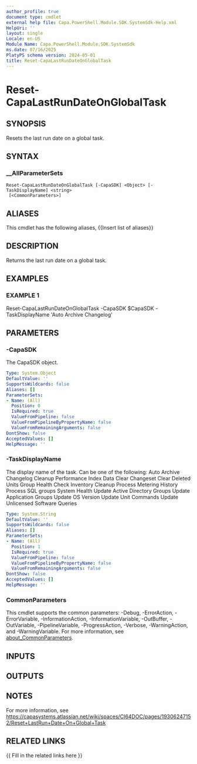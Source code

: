 ```yaml
---
author_profile: true
document type: cmdlet
external help file: Capa.PowerShell.Module.SDK.SystemSdk-Help.xml
HelpUri: ''
layout: single
Locale: en-US
Module Name: Capa.PowerShell.Module.SDK.SystemSdk
ms.date: 07/16/2025
PlatyPS schema version: 2024-05-01
title: Reset-CapaLastRunDateOnGlobalTask
---
```


# Reset-CapaLastRunDateOnGlobalTask

## SYNOPSIS

Resets the last run date on a global task.

## SYNTAX

### __AllParameterSets

```
Reset-CapaLastRunDateOnGlobalTask [-CapaSDK] <Object> [-TaskDisplayName] <string>
 [<CommonParameters>]
```

## ALIASES

This cmdlet has the following aliases,
  {{Insert list of aliases}}

## DESCRIPTION

Returns the last run date on a global task.

## EXAMPLES

### EXAMPLE 1

Reset-CapaLastRunDateOnGlobalTask -CapaSDK $CapaSDK -TaskDisplayName 'Auto Archive Changelog'

## PARAMETERS

### -CapaSDK

The CapaSDK object.

```yaml
Type: System.Object
DefaultValue: ''
SupportsWildcards: false
Aliases: []
ParameterSets:
- Name: (All)
  Position: 0
  IsRequired: true
  ValueFromPipeline: false
  ValueFromPipelineByPropertyName: false
  ValueFromRemainingArguments: false
DontShow: false
AcceptedValues: []
HelpMessage: ''
```

### -TaskDisplayName

The display name of the task.
Can be one of the following:
	Auto Archive Changelog
	Cleanup Performance Index Data
	Clear Changeset
	Clear Deleted Units
	Group Health Check
	Inventory Cleanup
	Process Metering History
	Process SQL groups
	System Health
	Update Active Directory Groups
	Update Application Groups
	Update OS Version
	Update Unit Commands
	Update Unlicensed Software Queries

```yaml
Type: System.String
DefaultValue: ''
SupportsWildcards: false
Aliases: []
ParameterSets:
- Name: (All)
  Position: 1
  IsRequired: true
  ValueFromPipeline: false
  ValueFromPipelineByPropertyName: false
  ValueFromRemainingArguments: false
DontShow: false
AcceptedValues: []
HelpMessage: ''
```

### CommonParameters

This cmdlet supports the common parameters: -Debug, -ErrorAction, -ErrorVariable,
-InformationAction, -InformationVariable, -OutBuffer, -OutVariable, -PipelineVariable,
-ProgressAction, -Verbose, -WarningAction, and -WarningVariable. For more information, see
[about_CommonParameters](https://go.microsoft.com/fwlink/?LinkID=113216).

## INPUTS

## OUTPUTS

## NOTES

For more information, see https://capasystems.atlassian.net/wiki/spaces/CI64DOC/pages/19306247152/Reset+LastRun+Date+On+Global+Task


## RELATED LINKS

{{ Fill in the related links here }}

